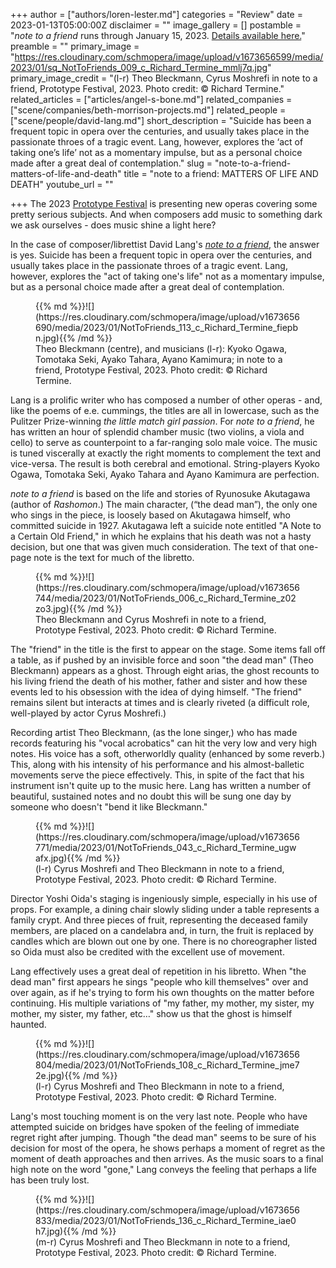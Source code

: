 +++
author = ["authors/loren-lester.md"]
categories = "Review"
date = 2023-01-13T05:00:00Z
disclaimer = ""
image_gallery = []
postamble = "_note to a friend_ runs through January 15, 2023. [Details available here.](https://prototypefestival.org/shows/note-to-a-friend/)"
preamble = ""
primary_image = "https://res.cloudinary.com/schmopera/image/upload/v1673656599/media/2023/01/sq_NotToFriends_009_c_Richard_Termine_mmlj7q.jpg"
primary_image_credit = "(l-r) Theo Bleckmann, Cyrus Moshrefi in note to a friend, Prototype Festival, 2023. Photo credit: © Richard Termine."
related_articles = ["articles/angel-s-bone.md"]
related_companies = ["scene/companies/beth-morrison-projects.md"]
related_people = ["scene/people/david-lang.md"]
short_description = "Suicide has been a frequent topic in opera over the centuries, and usually takes place in the passionate throes of a tragic event. Lang, however, explores the ‘act of taking one’s life’ not as a momentary impulse, but as a personal choice made after a great deal of contemplation."
slug = "note-to-a-friend-matters-of-life-and-death"
title = "note to a friend: MATTERS OF LIFE AND DEATH"
youtube_url = ""

+++
The 2023 [Prototype Festival](https://prototypefestival.org/) is presenting new operas covering some pretty serious subjects. And when composers add music to something dark we ask ourselves - does music shine a light here?

In the case of composer/librettist David Lang's [_note to a friend_](https://prototypefestival.org/shows/note-to-a-friend/), the answer is yes. Suicide has been a frequent topic in opera over the centuries, and usually takes place in the passionate throes of a tragic event. Lang, however, explores the "act of taking one's life" not as a momentary impulse, but as a personal choice made after a great deal of contemplation.

<figure data-type="image">{{% md %}}![](https://res.cloudinary.com/schmopera/image/upload/v1673656690/media/2023/01/NotToFriends_113_c_Richard_Termine_fiepbn.jpg){{% /md %}}

<figcaption>Theo Bleckmann (centre), and musicians (l-r): Kyoko Ogawa, Tomotaka Seki, Ayako Tahara, Ayano Kamimura; in note to a friend, Prototype Festival, 2023. Photo credit: © Richard Termine.</figcaption>  
</figure>

Lang is a prolific writer who has composed a number of other operas - and, like the poems of e.e. cummings, the titles are all in lowercase, such as the Pulitzer Prize-winning _the little match girl passion_. For _note to a friend_, he has written an hour of splendid chamber music (two violins, a viola and cello) to serve as counterpoint to a far-ranging solo male voice. The music is tuned viscerally at exactly the right moments to complement the text and vice-versa. The result is both cerebral and emotional. String-players Kyoko Ogawa, Tomotaka Seki, Ayako Tahara and Ayano Kamimura are perfection.

_note to a friend_ is based on the life and stories of Ryunosuke Akutagawa (author of _Rashomon_.) The main character, (“the dead man”), the only one who sings in the piece, is loosely based on Akutagawa himself, who committed suicide in 1927. Akutagawa left a suicide note entitled "A Note to a Certain Old Friend," in which he explains that his death was not a hasty decision, but one that was given much consideration. The text of that one-page note is the text for much of the libretto.

<figure data-type="image">{{% md %}}![](https://res.cloudinary.com/schmopera/image/upload/v1673656744/media/2023/01/NotToFriends_006_c_Richard_Termine_z02zo3.jpg){{% /md %}}

<figcaption>Theo Bleckmann and Cyrus Moshrefi in note to a friend, Prototype Festival, 2023. Photo credit: © Richard Termine.</figcaption>  
</figure>

The "friend" in the title is the first to appear on the stage. Some items fall off a table, as if pushed by an invisible force and soon "the dead man" (Theo Bleckmann) appears as a ghost. Through eight arias, the ghost recounts to his living friend the death of his mother, father and sister and how these events led to his obsession with the idea of dying himself. "The friend" remains silent but interacts at times and is clearly riveted (a difficult role, well-played by actor Cyrus Moshrefi.)

Recording artist Theo Bleckmann, (as the lone singer,) who has made records featuring his "vocal acrobatics" can hit the very low and very high notes. His voice has a soft, otherworldly quality (enhanced by some reverb.) This, along with his intensity of his performance and his almost-balletic movements serve the piece effectively. This, in spite of the fact that his instrument isn't quite up to the music here. Lang has written a number of beautiful, sustained notes and no doubt this will be sung one day by someone who doesn't "bend it like Bleckmann."

<figure data-type="image">{{% md %}}![](https://res.cloudinary.com/schmopera/image/upload/v1673656771/media/2023/01/NotToFriends_043_c_Richard_Termine_ugwafx.jpg){{% /md %}}

<figcaption>(l-r) Cyrus Moshrefi and Theo Bleckmann in note to a friend, Prototype Festival, 2023. Photo credit: © Richard Termine.</figcaption>  
</figure>

Director Yoshi Oida's staging is ingeniously simple, especially in his use of props. For example, a dining chair slowly sliding under a table represents a family crypt. And three pieces of fruit, representing the deceased family members, are placed on a candelabra and, in turn, the fruit is replaced by candles which are blown out one by one. There is no choreographer listed so Oida must also be credited with the excellent use of movement.

Lang effectively uses a great deal of repetition in his libretto. When "the dead man" first appears he sings "people who kill themselves" over and over again, as if he's trying to form his own thoughts on the matter before continuing. His multiple variations of "my father, my mother, my sister, my mother, my sister, my father, etc…" show us that the ghost is himself haunted.

<figure data-type="image">{{% md %}}![](https://res.cloudinary.com/schmopera/image/upload/v1673656804/media/2023/01/NotToFriends_108_c_Richard_Termine_jme72e.jpg){{% /md %}}

<figcaption>(l-r) Cyrus Moshrefi and Theo Bleckmann in note to a friend, Prototype Festival, 2023. Photo credit: © Richard Termine.</figcaption>  
</figure>

Lang's most touching moment is on the very last note. People who have attempted suicide on bridges have spoken of the feeling of immediate regret right after jumping. Though "the dead man" seems to be sure of his decision for most of the opera, he shows perhaps a moment of regret as the moment of death approaches and then arrives.  As the music soars to a final high note on the word "gone," Lang conveys the feeling that perhaps a life has been truly lost.

<figure data-type="image">{{% md %}}![](https://res.cloudinary.com/schmopera/image/upload/v1673656833/media/2023/01/NotToFriends_136_c_Richard_Termine_iae0h7.jpg){{% /md %}}

<figcaption>(m-r) Cyrus Moshrefi and Theo Bleckmann in note to a friend, Prototype Festival, 2023. Photo credit: © Richard Termine.</figcaption>  
</figure>